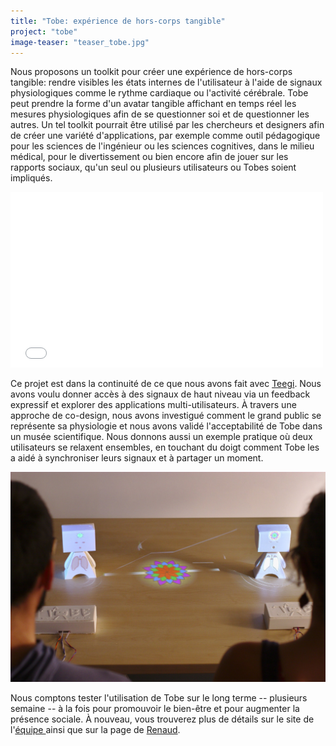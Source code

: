 ```yaml
---
title: "Tobe: expérience de hors-corps tangible"
project: "tobe"
image-teaser: "teaser_tobe.jpg"
---
```


Nous proposons un toolkit pour créer une expérience de hors-corps tangible: rendre visibles les états internes de l'utilisateur à l'aide de signaux physiologiques comme le rythme cardiaque ou l'activité cérébrale. Tobe peut prendre la forme d'un avatar tangible affichant en temps réel les mesures physiologiques afin de se questionner soi et de questionner les autres. Un tel toolkit pourrait être utilisé par les chercheurs et designers afin de créer une variété d'applications, par exemple comme outil pédagogique pour les sciences de l'ingénieur ou les sciences cognitives, dans le milieu médical, pour le divertissement ou bien encore afin de jouer sur les rapports sociaux, qu'un seul ou plusieurs utilisateurs ou Tobes soient impliqués.

<iframe src="//player.vimeo.com/video/142287968" width="500" height="281" frameborder="0" webkitallowfullscreen mozallowfullscreen allowfullscreen ></iframe>

Ce projet est dans la continuité de ce que nous avons fait avec [Teegi](http://phd.jfrey.info/fr/projets/teegi/). Nous avons voulu donner accès à des signaux de haut niveau via un feedback expressif et explorer des applications multi-utilisateurs. À travers une approche de co-design, nous avons investigué comment le grand public se représente sa physiologie et nous avons validé l'acceptabilité de Tobe dans un musée scientifique. Nous donnons aussi un exemple pratique où deux utilisateurs se relaxent ensembles, en touchant du doigt comment Tobe les a aidé à synchroniser leurs signaux et à partager un moment.

![Tobe pour une relaxation à plusieurs](/images/tobe/tobe_coherence.jpg)

Nous comptons tester l'utilisation de Tobe sur le long terme -- plusieurs semaine -- à la fois pour promouvoir le bien-être et pour augmenter la présence sociale. À nouveau, vous trouverez plus de détails sur le site de l'[équipe ](https://team.inria.fr/potioc/fr/scientific-subjects/tobe-tangible-out-of-body-experience/) ainsi que sur la page de [Renaud](http://renaudgervais.github.io/tobe/).
